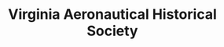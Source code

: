 ---
layout: repo
title: "Virginia Aeronautical Historical Society"
id: 16169
permalink: repos/16169/
---
